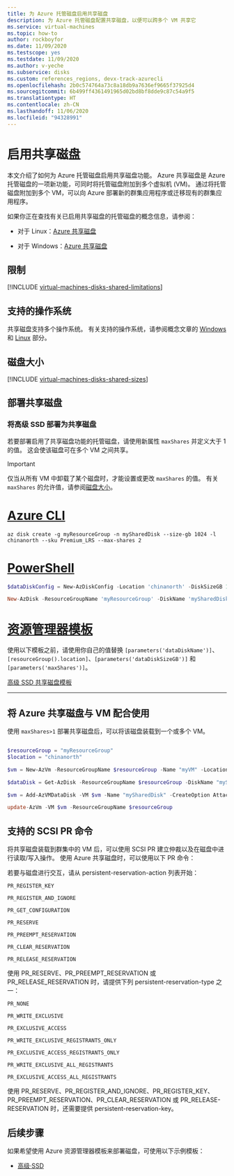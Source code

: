 ```yaml
---
title: 为 Azure 托管磁盘启用共享磁盘
description: 为 Azure 托管磁盘配置共享磁盘，以便可以跨多个 VM 共享它
ms.service: virtual-machines
ms.topic: how-to
author: rockboyfor
ms.date: 11/09/2020
ms.testscope: yes
ms.testdate: 11/09/2020
ms.author: v-yeche
ms.subservice: disks
ms.custom: references_regions, devx-track-azurecli
ms.openlocfilehash: 2b0c574764a73c8a18db9a7636ef9665f37925d4
ms.sourcegitcommit: 6b499ff4361491965d02bd8bf8dde9c87c54a9f5
ms.translationtype: HT
ms.contentlocale: zh-CN
ms.lasthandoff: 11/06/2020
ms.locfileid: "94328991"
---
```

<!--Verified successfully for PG notification-->
# <a name="enable-shared-disk"></a>启用共享磁盘

本文介绍了如何为 Azure 托管磁盘启用共享磁盘功能。 Azure 共享磁盘是 Azure 托管磁盘的一项新功能，可同时将托管磁盘附加到多个虚拟机 (VM)。 通过将托管磁盘附加到多个 VM，可以向 Azure 部署新的群集应用程序或迁移现有的群集应用程序。 

如果你正在查找有关已启用共享磁盘的托管磁盘的概念信息，请参阅：

* 对于 Linux：[Azure 共享磁盘](linux/disks-shared.md)

* 对于 Windows：[Azure 共享磁盘](windows/disks-shared.md)

## <a name="limitations"></a>限制

[!INCLUDE [virtual-machines-disks-shared-limitations](../../includes/virtual-machines-disks-shared-limitations.md)]

## <a name="supported-operating-systems"></a>支持的操作系统

共享磁盘支持多个操作系统。 有关支持的操作系统，请参阅概念文章的 [Windows](windows/disks-shared.md#windows) 和 [Linux](linux/disks-shared.md#linux) 部分。

## <a name="disk-sizes"></a><a name="disk-sizes"></a>磁盘大小

[!INCLUDE [virtual-machines-disks-shared-sizes](../../includes/virtual-machines-disks-shared-sizes.md)]

## <a name="deploy-shared-disks"></a>部署共享磁盘

### <a name="deploy-a-premium-ssd-as-a-shared-disk"></a>将高级 SSD 部署为共享磁盘

若要部署启用了共享磁盘功能的托管磁盘，请使用新属性 `maxShares` 并定义大于 1 的值。 这会使该磁盘可在多个 VM 之间共享。

> [!IMPORTANT]
> 仅当从所有 VM 中卸载了某个磁盘时，才能设置或更改 `maxShares` 的值。 有关 `maxShares` 的允许值，请参阅[磁盘大小](#disk-sizes)。

# <a name="azure-cli"></a>[Azure CLI](#tab/azure-cli)

```azurecli
az disk create -g myResourceGroup -n mySharedDisk --size-gb 1024 -l chinanorth --sku Premium_LRS --max-shares 2
```

# <a name="powershell"></a>[PowerShell](#tab/azure-powershell)

```powershell
$dataDiskConfig = New-AzDiskConfig -Location 'chinanorth' -DiskSizeGB 1024 -AccountType Premium_LRS -CreateOption Empty -MaxSharesCount 2

New-AzDisk -ResourceGroupName 'myResourceGroup' -DiskName 'mySharedDisk' -Disk $dataDiskConfig
```

# <a name="resource-manager-template"></a>[资源管理器模板](#tab/azure-resource-manager)

使用以下模板之前，请使用你自己的值替换 `[parameters('dataDiskName')]`、`[resourceGroup().location]`、`[parameters('dataDiskSizeGB')]` 和 `[parameters('maxShares')]`。

[高级 SSD 共享磁盘模板](https://aka.ms/SharedPremiumDiskARMtemplate)

---

<!--Not Avaialble on ### Deploy an ultra disk as a shared disk-->


## <a name="using-azure-shared-disks-with-your-vms"></a>将 Azure 共享磁盘与 VM 配合使用

使用 `maxShares>1` 部署共享磁盘后，可以将该磁盘装载到一个或多个 VM。

<!--Not Available on FEATURE ultra disk-->

```powershell

$resourceGroup = "myResourceGroup"
$location = "chinanorth"

$vm = New-AzVm -ResourceGroupName $resourceGroup -Name "myVM" -Location $location -VirtualNetworkName "myVnet" -SubnetName "mySubnet" -SecurityGroupName "myNetworkSecurityGroup" -PublicIpAddressName "myPublicIpAddress"

$dataDisk = Get-AzDisk -ResourceGroupName $resourceGroup -DiskName "mySharedDisk"

$vm = Add-AzVMDataDisk -VM $vm -Name "mySharedDisk" -CreateOption Attach -ManagedDiskId $dataDisk.Id -Lun 0

update-AzVm -VM $vm -ResourceGroupName $resourceGroup
```

## <a name="supported-scsi-pr-commands"></a>支持的 SCSI PR 命令

将共享磁盘装载到群集中的 VM 后，可以使用 SCSI PR 建立仲裁以及在磁盘中进行读取/写入操作。 使用 Azure 共享磁盘时，可以使用以下 PR 命令：

若要与磁盘进行交互，请从 persistent-reservation-action 列表开始：

```
PR_REGISTER_KEY 

PR_REGISTER_AND_IGNORE 

PR_GET_CONFIGURATION 

PR_RESERVE 

PR_PREEMPT_RESERVATION 

PR_CLEAR_RESERVATION 

PR_RELEASE_RESERVATION 
```

使用 PR_RESERVE、PR_PREEMPT_RESERVATION 或 PR_RELEASE_RESERVATION 时，请提供下列 persistent-reservation-type 之一：

```
PR_NONE 

PR_WRITE_EXCLUSIVE 

PR_EXCLUSIVE_ACCESS 

PR_WRITE_EXCLUSIVE_REGISTRANTS_ONLY 

PR_EXCLUSIVE_ACCESS_REGISTRANTS_ONLY 

PR_WRITE_EXCLUSIVE_ALL_REGISTRANTS 

PR_EXCLUSIVE_ACCESS_ALL_REGISTRANTS 
```

使用 PR_RESERVE、PR_REGISTER_AND_IGNORE、PR_REGISTER_KEY、PR_PREEMPT_RESERVATION、PR_CLEAR_RESERVATION 或 PR_RELEASE-RESERVATION 时，还需要提供 persistent-reservation-key。


## <a name="next-steps"></a>后续步骤

如果希望使用 Azure 资源管理器模板来部署磁盘，可使用以下示例模板：
- [高级·SSD](https://aka.ms/SharedPremiumDiskARMtemplate)

<!--Not Avaialble on [Regional ultra disks](https://aka.ms/SharedUltraDiskARMtemplateRegional)-->
<!--Not Avaialble on [Zonal ultra disks](https://aka.ms/SharedUltraDiskARMtemplateZonal)-->

<!-- Update_Description: new article about disks shared enable -->
<!--NEW.date: 11/09/2020-->